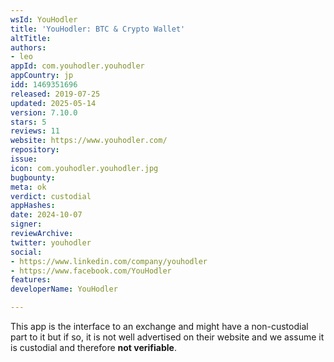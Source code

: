 ```yaml
---
wsId: YouHodler
title: 'YouHodler: BTC & Crypto Wallet'
altTitle: 
authors:
- leo
appId: com.youhodler.youhodler
appCountry: jp
idd: 1469351696
released: 2019-07-25
updated: 2025-05-14
version: 7.10.0
stars: 5
reviews: 11
website: https://www.youhodler.com/
repository: 
issue: 
icon: com.youhodler.youhodler.jpg
bugbounty: 
meta: ok
verdict: custodial
appHashes: 
date: 2024-10-07
signer: 
reviewArchive: 
twitter: youhodler
social:
- https://www.linkedin.com/company/youhodler
- https://www.facebook.com/YouHodler
features: 
developerName: YouHodler

---
```


This app is the interface to an exchange and might have a non-custodial part to
it but if so, it is not well advertised on their website and we assume it is
custodial and therefore **not verifiable**.
